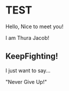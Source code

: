 # TEST

Hello, Nice to meet you!

I am Thura Jacob!

## KeepFighting!

I just want to say...

"Never Give Up!"
